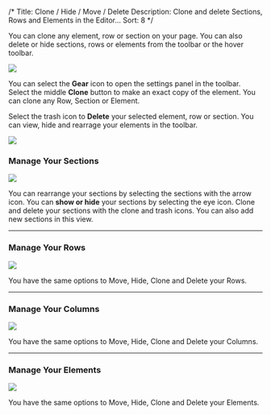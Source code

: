 /* 
Title: Clone / Hide / Move / Delete
Description: Clone and delete Sections, Rows and Elements in the Editor... 
Sort: 8
*/ 

You can clone any element, row or section on your page. You can also delete or hide sections, rows or elements from the toolbar or the hover toolbar.

![](http://cl.ly/image/1u2b151r3U3o/Screen%20Shot%202014-08-14%20at%207.19.10%20PM.png)

You can select the **Gear** icon to open the settings panel in the toolbar. Select the middle **Clone** button to make an exact copy of the element. You can clone any Row, Section or Element. 

Select the trash icon to **Delete** your selected element, row or section. You can view, hide and rearrage your elements in the toolbar. 

![](http://cl.ly/image/2J2C2P0D0S47/Screen%20Shot%202014-08-14%20at%207.22.36%20PM.png)

### **Manage Your Sections**

![](http://cl.ly/image/3d2x2s2a2X2z/Screen%20Shot%202014-08-14%20at%207.28.14%20PM.png)

You can rearrange your sections by selecting the sections with the arrow icon. You can **show or hide** your sections by selecting the eye icon. Clone and delete your sections with the clone and trash icons. You can also add new sections in this view.

-----

### **Manage Your Rows**

![](http://cl.ly/image/3f3w332E441o/Screen%20Shot%202014-08-14%20at%207.27.55%20PM.png)

You have the same options to Move, Hide, Clone and Delete your Rows.


------
### **Manage Your Columns**

![](http://cl.ly/image/003Z03100Z2m/Screen%20Shot%202014-08-14%20at%207.27.19%20PM.png)

You have the same options to Move, Hide, Clone and Delete your Columns.

------
### **Manage Your Elements**

![](http://cl.ly/image/1f153d3L460Z/Screen%20Shot%202014-08-14%20at%207.28.46%20PM.png)

You have the same options to Move, Hide, Clone and Delete your Elements.